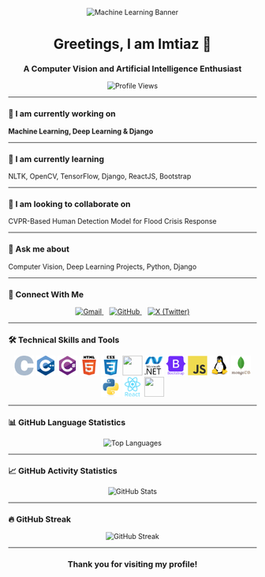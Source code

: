 <p align="center">
  <img src="https://media.giphy.com/media/qgQUggAC3Pfv687qPC/giphy.gif" alt="Machine Learning Banner" width="40%" />
</p>

<h1 align="center">Greetings, I am <b>Imtiaz</b> 👋</h1>
<h3 align="center">A Computer Vision and Artificial Intelligence Enthusiast</h3>

<p align="center">
  <img src="https://komarev.com/ghpvc/?username=shahriarimtiazofficial&label=Profile%20views&color=0e75b6&style=flat" alt="Profile Views" />
</p>

---

### 🔭 I am currently working on  
**Machine Learning, Deep Learning & Django**

---

### 🌱 I am currently learning  
NLTK, OpenCV, TensorFlow, Django, ReactJS, Bootstrap

---

### 👯 I am looking to collaborate on  
CVPR-Based Human Detection Model for Flood Crisis Response

---

### 💬 Ask me about  
Computer Vision, Deep Learning Projects, Python, Django

---

### 🔗 Connect With Me  
<p align="center">
  <a href="mailto:shahriarimtiaz87@gmail.com" target="_blank" rel="noreferrer" title="Email">
    <img src="https://cdn-icons-png.flaticon.com/512/732/732200.png" alt="Gmail" width="45" height="45" />
  </a>
  &nbsp;&nbsp;
  <a href="https://github.com/shahriarimtiazofficial" target="_blank" rel="noreferrer" title="GitHub">
    <img src="https://cdn-icons-png.flaticon.com/512/733/733553.png" alt="GitHub" width="45" height="45" />
  </a>
  &nbsp;&nbsp;
  <a href="https://x.com/database2246" target="_blank" rel="noreferrer" title="X Profile">
    <img src="https://cdn-icons-png.flaticon.com/512/5968/5968958.png" alt="X (Twitter)" width="45" height="45" />
  </a>
</p>

---

### 🛠️ Technical Skills and Tools  
<p align="center">
  <a href="https://www.cprogramming.com/" title="C"><img src="https://raw.githubusercontent.com/devicons/devicon/master/icons/c/c-original.svg" width="40" height="40"/></a>
  <a href="https://www.w3schools.com/cpp/" title="C++"><img src="https://raw.githubusercontent.com/devicons/devicon/master/icons/cplusplus/cplusplus-original.svg" width="40" height="40"/></a>
  <a href="https://www.w3schools.com/cs/" title="C#"><img src="https://raw.githubusercontent.com/devicons/devicon/master/icons/csharp/csharp-original.svg" width="40" height="40"/></a>
  <a href="https://www.w3.org/html/" title="HTML5"><img src="https://raw.githubusercontent.com/devicons/devicon/master/icons/html5/html5-original-wordmark.svg" width="40" height="40"/></a>
  <a href="https://www.w3schools.com/css/" title="CSS3"><img src="https://raw.githubusercontent.com/devicons/devicon/master/icons/css3/css3-original-wordmark.svg" width="40" height="40"/></a>
  <a href="https://www.djangoproject.com/" title="Django"><img src="https://cdn.worldvectorlogo.com/logos/django.svg" width="40" height="40"/></a>
  <a href="https://dotnet.microsoft.com/" title=".NET"><img src="https://raw.githubusercontent.com/devicons/devicon/master/icons/dot-net/dot-net-original-wordmark.svg" width="40" height="40"/></a>
  <a href="https://getbootstrap.com" title="Bootstrap"><img src="https://raw.githubusercontent.com/devicons/devicon/master/icons/bootstrap/bootstrap-plain-wordmark.svg" width="40" height="40"/></a>
  <a href="https://developer.mozilla.org/en-US/docs/Web/JavaScript" title="JavaScript"><img src="https://raw.githubusercontent.com/devicons/devicon/master/icons/javascript/javascript-original.svg" width="40" height="40"/></a>
  <a href="https://www.linux.org/" title="Linux"><img src="https://raw.githubusercontent.com/devicons/devicon/master/icons/linux/linux-original.svg" width="40" height="40"/></a>
  <a href="https://www.mongodb.com/" title="MongoDB"><img src="https://raw.githubusercontent.com/devicons/devicon/master/icons/mongodb/mongodb-original-wordmark.svg" width="40" height="40"/></a>
  <a href="https://www.python.org" title="Python"><img src="https://raw.githubusercontent.com/devicons/devicon/master/icons/python/python-original.svg" width="40" height="40"/></a>
  <a href="https://reactjs.org/" title="ReactJS"><img src="https://raw.githubusercontent.com/devicons/devicon/master/icons/react/react-original-wordmark.svg" width="40" height="40"/></a>
  <a href="https://scikit-learn.org/" title="Scikit-learn"><img src="https://upload.wikimedia.org/wikipedia/commons/0/05/Scikit_learn_logo_small.svg" width="40" height="40"/></a>
</p>

---

### 📊 GitHub Language Statistics  
<p align="center">
  <img src="https://github-readme-stats.vercel.app/api/top-langs?username=shahriarimtiazofficial&show_icons=true&locale=en&layout=compact" alt="Top Languages" />
</p>

---

### 📈 GitHub Activity Statistics  
<p align="center">
  <img src="https://github-readme-stats.vercel.app/api?username=shahriarimtiazofficial&show_icons=true&locale=en" alt="GitHub Stats" />
</p>

---

### 🔥 GitHub Streak  
<p align="center">
  <img src="https://github-readme-streak-stats.herokuapp.com/?user=shahriarimtiazofficial" alt="GitHub Streak" />
</p>

---

<h3 align="center">Thank you for visiting my profile!</h3>
